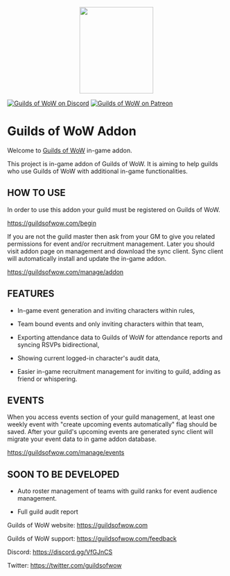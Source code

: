 <p align="center">
  <img src="https://guildsofwow.com/assets/images/guilds-of-wow-logo.png" width="170" height="200" />
</p>

[![Guilds of WoW on Discord](https://img.shields.io/static/v1?label=Discord&message=GoW&color=7289DA)](https://discord.gg/VfGJnCS) 
[![Guilds of WoW on Patreon](https://img.shields.io/static/v1?label=Patreon&message=GoW&color=f96854)](https://www.patreon.com/guildsofwow) 

# Guilds of WoW Addon
Welcome to [Guilds of WoW](https://gow.gg) in-game addon.

This project is in-game addon of Guilds of WoW. It is aiming to help guilds who use Guilds of WoW with additional in-game functionalities. 

## HOW TO USE

In order to use this addon your guild must be registered on Guilds of WoW.

https://guildsofwow.com/begin

If you are not the guild master then ask from your GM to give you related permissions for event and/or recruitment management. Later you should visit addon page on management and download the sync client. Sync client will automatically install and update the in-game addon.

https://guildsofwow.com/manage/addon

## FEATURES

- In-game event generation and inviting characters within rules,

- Team bound events and only inviting characters within that team,

- Exporting attendance data to Guilds of WoW for attendance reports and syncing RSVPs bidirectional,

- Showing current logged-in character's audit data,

- Easier in-game recruitment management for inviting to guild, adding as friend or whispering.

## EVENTS

When you access events section of your guild management, at least one weekly event with "create upcoming events automatically" flag should be saved. After your guild's upcoming events are generated sync client will migrate your event data to in game addon database. 

https://guildsofwow.com/manage/events

## SOON TO BE DEVELOPED

- Auto roster management of teams with guild ranks for event audience management.

- Full guild audit report


Guilds of WoW website: https://guildsofwow.com

Guilds of WoW support: https://guildsofwow.com/feedback

Discord: https://discord.gg/VfGJnCS

Twitter: https://twitter.com/guildsofwow
